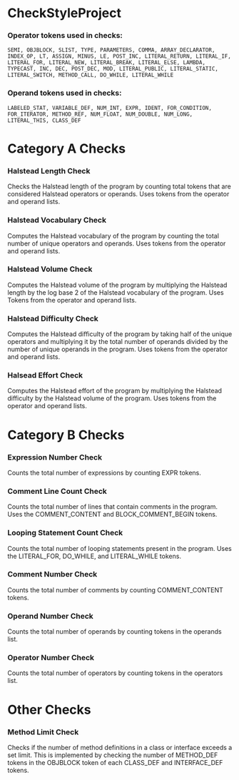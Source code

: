 # CheckStyleProject
### Operator tokens used in checks:
```
SEMI, OBJBLOCK, SLIST, TYPE, PARAMETERS, COMMA, ARRAY_DECLARATOR, INDEX_OP, LT, ASSIGN, MINUS, LE, POST_INC, LITERAL_RETURN, LITERAL_IF, LITERAL_FOR, LITERAL_NEW, LITERAL_BREAK, LITERAL_ELSE, LAMBDA, TYPECAST, INC, DEC, POST_DEC, MOD, LITERAL_PUBLIC, LITERAL_STATIC, LITERAL_SWITCH, METHOD_CALL, DO_WHILE, LITERAL_WHILE
```

### Operand tokens used in checks:
```
LABELED_STAT, VARIABLE_DEF, NUM_INT, EXPR, IDENT, FOR_CONDITION, FOR_ITERATOR, METHOD_REF, NUM_FLOAT, NUM_DOUBLE, NUM_LONG, LITERAL_THIS, CLASS_DEF
```
# Category A Checks

### Halstead Length Check
Checks the Halstead length of the program by counting total tokens that are considered Halstead operators or operands.
Uses tokens from the operator and operand lists.

### Halstead Vocabulary Check
Computes the Halstead vocabulary of the program by counting the total number of unique operators and operands.
Uses tokens from the operator and operand lists.

### Halstead Volume Check
Computes the Halstead volume of the program by multiplying the Halstead length by the log base 2 of the Halstead vocabulary of the program.
Uses Tokens from the operator and operand lists.

### Halstead Difficulty Check
Computes the Halstead difficulty of the program by taking half of the unique operators and multiplying it by the total number of operands divided by the number of unique operands in the program.
Uses tokens from the operator and operand lists.

### Halsead Effort Check
Computes the Halstead effort of the program by multiplying the Halstead difficulty by the Halstead volume of the program.
Uses tokens from the operator and operand lists.

# Category B Checks

### Expression Number Check
Counts the total number of expressions by counting EXPR tokens.

### Comment Line Count Check
Counts the total number of lines that contain comments in the program. Uses the COMMENT_CONTENT and BLOCK_COMMENT_BEGIN tokens.

### Looping Statement Count Check
Counts the total number of looping statements present in the program. Uses the LITERAL_FOR, DO_WHILE, and LITERAL_WHILE tokens.

### Comment Number Check
Counts the total number of comments by counting COMMENT_CONTENT tokens.

### Operand Number Check
Counts the total number of operands by counting tokens in the operands list.

### Operator Number Check
Counts the total number of operators by counting tokens in the operators list.

# Other Checks

### Method Limit Check
Checks if the number of method definitions in a class or interface exceeds a set limit. This is implemented by checking the number of METHOD_DEF tokens in the OBJBLOCK token of each CLASS_DEF and INTERFACE_DEF tokens.
